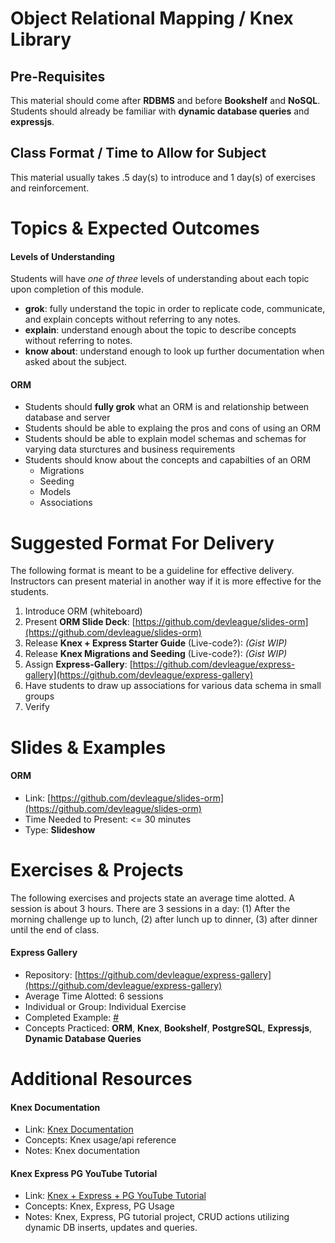 # Object Relational Mapping / Knex Library

## Pre-Requisites
This material should come after **RDBMS** and before **Bookshelf** and **NoSQL**. Students should already be familiar with **dynamic database queries** and **expressjs**.

## Class Format / Time to Allow for Subject 
This material usually takes .5 day(s) to introduce and 1 day(s) of exercises and reinforcement.  

# Topics & Expected Outcomes

#### Levels of Understanding
Students will have *one of three* levels of understanding about each topic upon completion of this module.  
- **grok**: fully understand the topic in order to replicate code, communicate, and explain concepts without referring to any notes.  
- **explain**: understand enough about the topic to describe concepts without referring to notes.  
- **know about**: understand enough to look up further documentation when asked about the subject.  

#### ORM
-  Students should **fully grok** what an ORM is and relationship between database and server
-  Students should be able to explaing the pros and cons of using an ORM
-  Students should be able to explain model schemas and schemas for varying data sturctures and business requirements
-  Students should know about the concepts and capabilties of an ORM
    - Migrations
    - Seeding
    - Models
    - Associations

# Suggested Format For Delivery
The following format is meant to be a guideline for effective delivery. Instructors can present material in another way if it is more effective for the students.  

1. Introduce ORM (whiteboard)
1. Present **ORM Slide Deck**: [https://github.com/devleague/slides-orm](https://github.com/devleague/slides-orm)
1. Release **Knex + Express Starter Guide** (Live-code?):
_(Gist WIP)_
1. Release **Knex Migrations and Seeding** (Live-code?): 
_(Gist WIP)_
1. Assign **Express-Gallery**:
[https://github.com/devleague/express-gallery](https://github.com/devleague/express-gallery)
1. Have students to draw up associations for various data schema in small groups
1. Verify

# Slides & Examples

#### ORM
- Link: [https://github.com/devleague/slides-orm](https://github.com/devleague/slides-orm)
- Time Needed to Present: <= 30 minutes   
- Type: **Slideshow**

# Exercises & Projects
The following exercises and projects state an average time alotted. A session is about 3 hours. There are 3 sessions in a day: (1) After the morning challenge up to lunch, (2) after lunch up to dinner, (3) after dinner until the end of class.

#### Express Gallery
- Repository: [https://github.com/devleague/express-gallery](https://github.com/devleague/express-gallery)
- Average Time Alotted: 6 sessions
- Individual or Group: Individual Exercise
- Completed Example: [#](https://www.google.com/)
- Concepts Practiced: **ORM**, **Knex**, **Bookshelf**, **PostgreSQL**, **Expressjs**, **Dynamic Database Queries**

# Additional Resources

#### Knex Documentation
- Link: [Knex Documentation](http://knexjs.org/)  
- Concepts: Knex usage/api reference
- Notes: Knex documentation

#### Knex Express PG YouTube Tutorial
- Link: [Knex + Express + PG YouTube Tutorial](https://www.youtube.com/watch?v=4nP6zFEvF_c&list=PL7sCSgsRZ-smPRSrim4bX5TQfRue1jKfw)  
- Concepts: Knex, Express, PG Usage
- Notes: Knex, Express, PG tutorial project, CRUD actions utilizing dynamic DB inserts, updates and queries.
